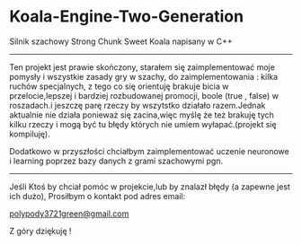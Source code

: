 # Koala-Engine-Two-Generation
Silnik szachowy Strong Chunk Sweet Koala napisany w C++

_________________________________________________________________________________________
Ten projekt  jest prawie skończony, starałem się zaimplementować moje pomysły i wszystkie zasady gry w szachy, do zaimplementowania : kilka ruchów specjalnych, z tego co się orientuję brakuje bicia w przelocie,lepszej i bardziej rozbudowanej promocji, boole (true , false) w roszadach.i jeszczę parę rzeczy by wszytstko działało razem.Jednak aktualnie  nie działa ponieważ się zacina,więc myślę że też brakuję tych kilku rzeczy i mogą być tu błędy których nie umiem wyłapać.(projekt się kompiluję).

Dodatkowo w przyszłości chciałbym zaimplementować uczenie neuronowe i learning poprzez bazy danych z grami szachowymi pgn.

______________________________________________________________________________________

Jeśli Ktoś by chciał pomóc w projekcie,lub by znalazł błędy (a zapewne jest ich dużo), Prosiłbym o kontakt pod adres email:

polypody3721green@gmail.com

Z góry dziękuję !

